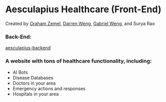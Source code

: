 # Aesculapius Healthcare (Front-End)

Created by [Graham Zemel](https://github.com/grahamzemel), [Darren Weng](https://github.com/darrentweng), [Gabriel Weng](https://github.com/gabeweng), and Surya Rao

### Back-End: 
[aesculapius-backend](https://github.com/gabeweng/aesculapius-backend) 
### A website with tons of healthcare functionality, including:
- AI Bots
- Disease Databases
- Doctors in your area
- Emergency actions and responses
- Hospitals in your area

